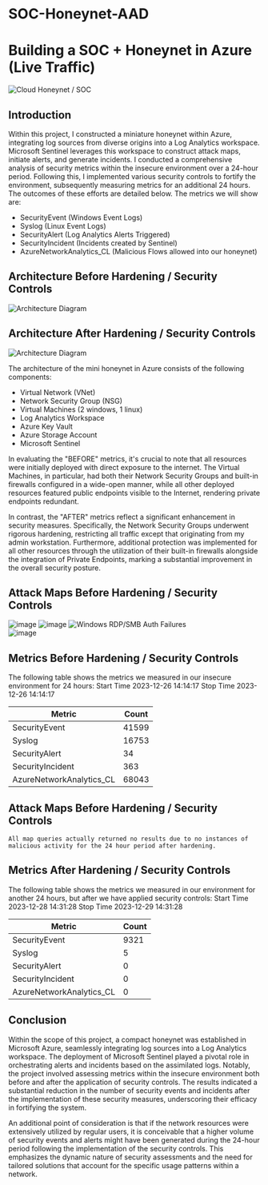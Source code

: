 # SOC-Honeynet-AAD
# Building a SOC + Honeynet in Azure (Live Traffic)
![Cloud Honeynet / SOC](https://i.imgur.com/ZWxe03e.jpg)

## Introduction

Within this project, I constructed a miniature honeynet within Azure, integrating log sources from diverse origins into a Log Analytics workspace. Microsoft Sentinel leverages this workspace to construct attack maps, initiate alerts, and generate incidents. I conducted a comprehensive analysis of security metrics within the insecure environment over a 24-hour period. Following this, I implemented various security controls to fortify the environment, subsequently measuring metrics for an additional 24 hours. The outcomes of these efforts are detailed below. The metrics we will show are:

- SecurityEvent (Windows Event Logs)
- Syslog (Linux Event Logs)
- SecurityAlert (Log Analytics Alerts Triggered)
- SecurityIncident (Incidents created by Sentinel)
- AzureNetworkAnalytics_CL (Malicious Flows allowed into our honeynet)

## Architecture Before Hardening / Security Controls
![Architecture Diagram](https://i.imgur.com/aBDwnKb.jpg)

## Architecture After Hardening / Security Controls
![Architecture Diagram](https://i.imgur.com/YQNa9Pp.jpg)

The architecture of the mini honeynet in Azure consists of the following components:

- Virtual Network (VNet)
- Network Security Group (NSG)
- Virtual Machines (2 windows, 1 linux)
- Log Analytics Workspace
- Azure Key Vault
- Azure Storage Account
- Microsoft Sentinel


In evaluating the "BEFORE" metrics, it's crucial to note that all resources were initially deployed with direct exposure to the internet. The Virtual Machines, in particular, had both their Network Security Groups and built-in firewalls configured in a wide-open manner, while all other deployed resources featured public endpoints visible to the Internet, rendering private endpoints redundant.

In contrast, the "AFTER" metrics reflect a significant enhancement in security measures. Specifically, the Network Security Groups underwent rigorous hardening, restricting all traffic except that originating from my admin workstation. Furthermore, additional protection was implemented for all other resources through the utilization of their built-in firewalls alongside the integration of Private Endpoints, marking a substantial improvement in the overall security posture.

## Attack Maps Before Hardening / Security Controls
![image](https://github.com/hoanghuydang/SOC-Honeynet-AAD/assets/127445164/81be8d38-73cd-4ca6-9414-9a54835676f3)
![image](https://github.com/hoanghuydang/SOC-Honeynet-AAD/assets/127445164/6791444d-69f9-4f8b-a146-e4eaef684fa2)
![Windows RDP/SMB Auth Failures](https://i.imgur.com/ESr9Dlv.png)<br>
![image](https://github.com/hoanghuydang/SOC-Honeynet-AAD/assets/127445164/71579f5b-cd64-41d8-bde1-e6d0742ff951)


## Metrics Before Hardening / Security Controls

The following table shows the metrics we measured in our insecure environment for 24 hours:
Start Time 2023-12-26 14:14:17
Stop Time 2023-12-26 14:14:17

| Metric                   | Count
| ------------------------ | -----
| SecurityEvent            | 41599
| Syslog                   | 16753
| SecurityAlert            | 34
| SecurityIncident         | 363
| AzureNetworkAnalytics_CL | 68043

## Attack Maps Before Hardening / Security Controls

```All map queries actually returned no results due to no instances of malicious activity for the 24 hour period after hardening.```

## Metrics After Hardening / Security Controls

The following table shows the metrics we measured in our environment for another 24 hours, but after we have applied security controls:
Start Time 2023-12-28 14:31:28
Stop Time	2023-12-29 14:31:28

| Metric                   | Count
| ------------------------ | -----
| SecurityEvent            | 9321
| Syslog                   | 5
| SecurityAlert            | 0
| SecurityIncident         | 0
| AzureNetworkAnalytics_CL | 0

## Conclusion

Within the scope of this project, a compact honeynet was established in Microsoft Azure, seamlessly integrating log sources into a Log Analytics workspace. The deployment of Microsoft Sentinel played a pivotal role in orchestrating alerts and incidents based on the assimilated logs. Notably, the project involved assessing metrics within the insecure environment both before and after the application of security controls. The results indicated a substantial reduction in the number of security events and incidents after the implementation of these security measures, underscoring their efficacy in fortifying the system.

An additional point of consideration is that if the network resources were extensively utilized by regular users, it is conceivable that a higher volume of security events and alerts might have been generated during the 24-hour period following the implementation of the security controls. This emphasizes the dynamic nature of security assessments and the need for tailored solutions that account for the specific usage patterns within a network.
